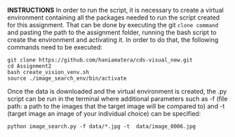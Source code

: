 __INSTRUCTIONS__
In order to run the script, it is necessary to create a virtual environment containing all the packages needed to run the script created for this assignment. That can be done by executing the git ```clone command``` and pasting the path to the assignment folder, running the bash script to create the environment and activating it. In order to do that, the following commands need to be executed:

```
git clone https://github.com/haniamatera/cds-visual_new.git
cd Assignment2
bash create_vision_venv.sh
source ./image_search_env/bin/activate 

```
Once the data is downloaded and the virtual environment is created, the .py script can be run in the terminal where additional parameters such as -f (file path: a path to the images that the target image will be compared to) and -t (target image an image of your individual choice) can be specified:

```
python image_search.py -f data/*.jpg -t  data/image_0006.jpg

```
